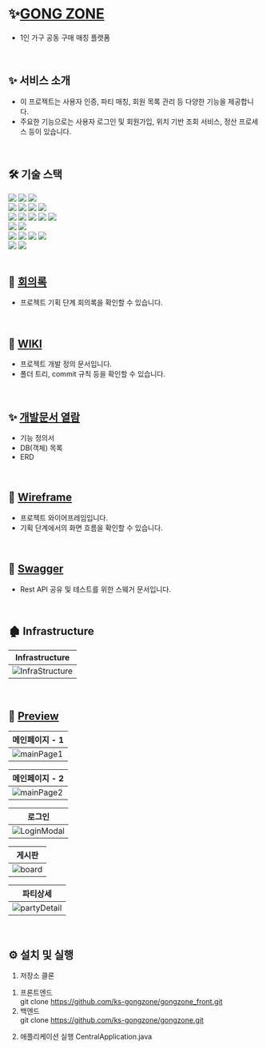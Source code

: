# ✨[GONG ZONE](https://gongzone.shop)

- 1인 가구 공동 구매 매칭 플랫폼
<br>

## ✨ 서비스 소개

- 이 프로젝트는 사용자 인증, 파티 매칭, 회원 목록 관리 등 다양한 기능을 제공합니다.
- 주요한 기능으로는 사용자 로그인 및 회원가입, 위치 기반 조회 서비스, 정산 프로세스 등이 있습니다.

<br>

## 🛠 기술 스택

<div align=start>
<img src="https://img.shields.io/badge/javascript-F7DF1E?style=for-the-badge&logo=javascript&logoColor=black">
<img src="https://img.shields.io/badge/html5-E34F26?style=for-the-badge&logo=html5&logoColor=white"> 
<img src="https://img.shields.io/badge/css-1572B6?style=for-the-badge&logo=css3&logoColor=white"> 
<br>
<img src="https://img.shields.io/badge/react-61DAFB?style=for-the-badge&logo=react&logoColor=black"> 
<img src="https://img.shields.io/badge/node.js-339933?style=for-the-badge&logo=Node.js&logoColor=white">
<img src="https://img.shields.io/badge/tailwindcss-06B6D4?style=for-the-badge&logo=tailwindcss&logoColor=white">
<img src="https://img.shields.io/badge/Axios-5A29E4?style=for-the-badge&logo=Axios&logoColor=white">
<br>
<img src="https://img.shields.io/badge/java-007396?style=for-the-badge&logo=java&logoColor=white">
<img src="https://img.shields.io/badge/Spring boot-6DB33F?style=for-the-badge&logo=springboot&logoColor=white">
<img src="https://img.shields.io/badge/springsecurity-6DB33F?style=for-the-badge&logo=springsecurity&logoColor=white">
<img src="https://img.shields.io/badge/swagger-85EA2D?style=for-the-badge&logo=swagger&logoColor=white">
<img src="https://img.shields.io/badge/postman-FF6C37?style=for-the-badge&logo=postman&logoColor=white">
<br>
<img src="https://img.shields.io/badge/mariaDB-003545?style=for-the-badge&logo=mariaDB&logoColor=white"> 
<img src="https://img.shields.io/badge/MySQL-4479A1?style=for-the-badge&logo=mysql&logoColor=white">
<br>
<img src="https://img.shields.io/badge/OCI-F80000?style=for-the-badge&logo=oracle&logoColor=white">
<img src="https://img.shields.io/badge/openjdk-000000?style=for-the-badge&logo=openjdk&logoColor=white">


<img src="https://img.shields.io/badge/Vercel-000000?style=for-the-badge&logo=vercel&logoColor=white">
<img src="https://img.shields.io/badge/Jenkins-D24939?style=for-the-badge&logo=jenkins&logoColor=white">
<br>
<img src="https://img.shields.io/badge/NGINX-009639?style=for-the-badge&logo=nginx&logoColor=white">
<img src="https://img.shields.io/badge/apachetomcat-F8DC75?style=for-the-badge&logo=apachetomcat&logoColor=white">
</div>

<br>

## 📃 [회의록](https://docs.google.com/spreadsheets/d/1MvBGhNniVNmAtgURcjHmigTW3enp7Sy78sCR2WFS7c4/edit?usp=sharing)

- 프로젝트 기획 단계 회의록을 확인할 수 있습니다.

<br>

## 📝 [WIKI](https://nutritious-torta-392.notion.site/5eab88ee66c340e18491eeef752f04fb?pvs=4)

- 프로젝트 개발 정의 문서입니다.
- 폴더 트리, commit 규칙 등을 확인할 수 있습니다.

<br>

## ✨ [개발문서 열람](https://docs.google.com/spreadsheets/d/1DfoGwbjeJ9tgpMLF9nTVkZpnNYQI3FRkyJkOwqtYie0/edit?usp=sharing)

- 기능 정의서
- DB(객체) 목록
- ERD

<br>

## 🎨 [Wireframe](https://www.figma.com/design/Ipfyp3tdkYWFF38J23LA4V/2Team-WireFrame?node-id=0-1&t=owtBLnDBlnHtmdud-1)

- 프로젝트 와이어프레임입니다.
- 기획 단계에서의 화면 흐름을 확인할 수 있습니다.

<br>

## 🔑 [Swagger](https://gongzone.duckdns.org/swagger-ui/index.html#/)

- Rest API 공유 및 테스트를 위한 스웨거 문서입니다.

<br>

## 🏚 Infrastructure

|Infrastructure|
|--|
|![InfraStructure](https://github.com/user-attachments/assets/e0756d5e-dbf7-4c80-a40d-6057cf044d70)|

<br>

## 🎁 [Preview](gongzone.shop)

|메인페이지 - 1|
|--|
|![mainPage1](https://github.com/user-attachments/assets/2efdabdb-39ea-4358-81ad-7f133dd34e26)|

|메인페이지 - 2|
|--|
|![mainPage2](https://github.com/user-attachments/assets/ce08e699-0fe1-4ce6-ab19-f82dee608408)|

|로그인|
|--|
|![LoginModal](https://github.com/user-attachments/assets/49fa9d5f-8dbd-42b6-9861-b99eece7c8c9)|

|게시판|
|--|
|![board](https://github.com/user-attachments/assets/fa8f0adc-4c7d-42ad-9f5c-fba205206930)|

|파티상세|
|--|
|![partyDetail](https://github.com/user-attachments/assets/8c6d8bb0-76f7-4fe5-a9cb-56de7eb829f6)|

<br>

## ⚙ 설치 및 실행

1. 저장소 클론

1) 프론트엔드 <br>
   git clone https://github.com/ks-gongzone/gongzone_front.git
2) 백엔드 <br>
   git clone https://github.com/ks-gongzone/gongzone.git

2. 애플리케이션 실행
   CentralApplication.java
